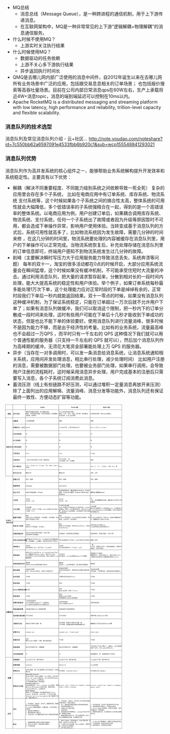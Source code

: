 * MQ总结
  * 消息总线（Message Queue），是一种跨进程的通信机制，用于上下游传递消息。
  * 在互联网架构中，MQ是一种非常常见的上下游“逻辑解耦+物理解耦”的消息通信服务。
* 什么时候不使用MQ？
  * 上游实时关注执行结果
* 什么时候使用MQ？
  * 数据驱动的任务依赖
  * 上游不关心多下游执行结果
  * 异步返回执行时间长
* QMQ是去哪儿网内部广泛使用的消息中间件，自2012年诞生以来在去哪儿网所有业务场景中广泛的应用，包括跟交易息息相关的订单场景； 也包括报价搜索等高吞吐量场景。目前在公司内部日常消息qps在60W左右，生产上承载将近4W+消息topic，消息的端到端延迟可以控制在10ms以内。
* Apache RocketMQ is a distributed messaging and streaming platform with low latency, high performance and reliability, trillion-level capacity and flexible scalability.

### 消息队列的技术选型
消息队列及常见消息队列介绍 - 云+社区...
http://note.youdao.com/noteshare?id=7c550bb62a6597091e4533fbb6b920c1&sub=wcp155548841293021

### 消息队列优势
消息队列作为高并发系统的核心组件之一，能够帮助业务系统解构提升开发效率和系统稳定性。主要具有以下优势：
* 解耦（解决不同重要程度、不同能力级别系统之间依赖导致一死全死）
复杂的应用里会存在多个子系统， 比如在电商应用中有订单系统、库存系统、物流系统 支付系统等，这个时候如果各个子系统之间的搞合性太高，整体系统的可用性就会大幅降低，多个低错误率的子系统强精合在一起，得到的是一个高错误率的整体系统。以电商应用为例，用户创建订单后，如果耦合调用库存系统、物流系统、支付系统，任何一个子系统出了故障或者因为升级等原因暂时不可用，都会造成下单操作异常，影响用户使用体验。当转变成基于消息队列的方式后，系统可用性就高多了，比如物流系统因为发生故障，需要几分钟的时间来修 ，在这几分钟的时间里，物流系统要处理的内容被缓存在消息队列里，用户的下单操作可以正常完成。当物流系统恢复后，补充处理存储在消息队列里的订单信息即可，终端用户感知不到物流系统发生过几分钟的故障。
* 削峰（主要解决瞬时写压力大于应用服务能力导致消息丢失、系统奔溃等问题）
每年的双十一，淘宝的很多活动都在0点的时候开启，大部分应用系统流量会在瞬间猛增，这个时候如果没有缓冲机制，不可能承受住短时大流量的冲击。通过利用消息队列，把大量的请求暂存起来，分散到相对长的一段时间内处理，能大大提高系统的稳定性和用户体验。举个例子，如果订单系统每秒最多能处理1万次下单，这个处理能力应对正常时段的下单是绰绰有余的，正常时段我们下单后一秒内就能返回结果。双十一零点的时候，如果没有消息队列这种缓冲机制，为了保证系统稳定，只能在订单超过一万次后就不允许用户下单了；如果有消息队列做缓冲，我们可以取消这个限制，把一秒内下的订单分散成一段时间来处理，这时有些用户可能在下单后十几秒才能收到下单成功的状态，但是也比不能下单的体验要好。使用消息队列进行流量消峰，很多时候不是因为能力不够，而是出于经济性的考量。比如有的业务系统，流量最高峰也不会超过一万QPS ，而平时只有一千左右的 QPS 这种情况下我们就可以用个普通性能的服务器（只支持一千左右的 QPS 就可以），然后加个消息队列作为高峰期的缓冲，无须花大笔资金部署能处理上万 QPS 的服务器。
* 异步（当存在一对多调用时，可以发一条消息给消息系统，让消息系统通知相关系统，应用间并发处理消息，相比串行处理，减少处理时间）
比如用户注册的消息，需要被数据部门处理，也要被业务部门处理，如果串行调用，会导致用户注册的流程耗时，这时候采用消息异步处理，用户完成基本的注册后只需要写入消息，各个子系统订阅消费此消息。
* 蓄流压测（线上有些链路不好压测，可以通过堆积一定量消息再放开来压测）
除了上面列出的应用解棉、流量消峰、消息分发等功能外，消息队列还有保证最终一致性、方便动态扩容等功能。

![MQ详细对比](img/mq-compare.png)